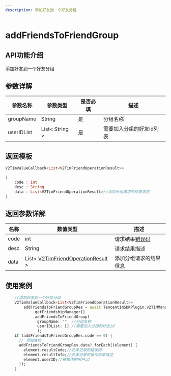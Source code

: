 ```yaml
---
description: 添加好友到一个好友分组
---
```


# addFriendsToFriendGroup

## API功能介绍

添加好友到一个好友分组

## 参数详解

| 参数名称       | 参数类型           | 是否必填 | 描述            |
| ---------- | -------------- | ---- | ------------- |
| groupName  | String         | 是    | 分组名称          |
| userIDList | List< String > | 是    | 需要加入分组的好友id列表 |

## 返回模板

```dart
V2TimValueCallback<List<V2TimFriendOperationResult>>

{
    code : int
    desc : String
    data : List<V2TimFriendOperationResult>//添加分组请求的结果信息
}
```

## 返回参数详解

| 名称   | 数值类型                                                                                      | 描述                                                             |
| ---- | ----------------------------------------------------------------------------------------- | -------------------------------------------------------------- |
| code | int                                                                                       | 请求结果[错误码](https://cloud.tencent.com/document/product/269/1671) |
| desc | String                                                                                    | 请求结果描述                                                         |
| data | List< [V2TimFriendOperationResult](../guan-jian-lei/user/v2timfriendoperationresult.md) > | 添加分组请求的结果信息                                                    |

## 使用案例  &#x20;

```dart
    //添加好友到一个好友分组
    V2TimValueCallback<List<V2TimFriendOperationResult>>
        addFriendsToFriendGroupRes = await TencentImSDKPlugin.v2TIMManager
            .getFriendshipManager()
            .addFriendsToFriendGroup(
              groupName: "", //分组名称
              userIDList: [] //需要加入分组的好友id
              );
    if (addFriendsToFriendGroupRes.code == 0) {
      // 添加成功
      addFriendsToFriendGroupRes.data?.forEach((element) {
        element.resultCode;//此条记录的错误码
        element.resultInfo;//此条记录的操作结果描述
        element.userID;//被操作的用户id
      });
    }
```
